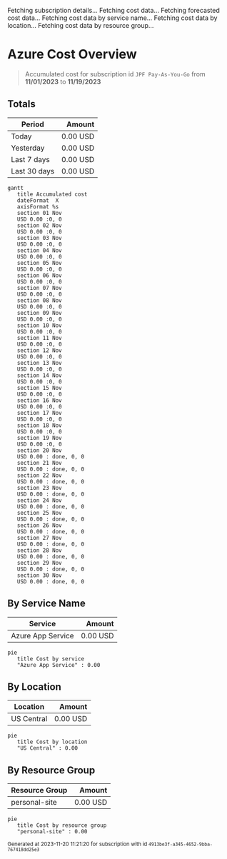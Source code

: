 Fetching subscription details...
Fetching cost data...
Fetching forecasted cost data...
Fetching cost data by service name...
Fetching cost data by location...
Fetching cost data by resource group...
# Azure Cost Overview

> Accumulated cost for subscription id `JPF Pay-As-You-Go` from **11/01/2023** to **11/19/2023**

## Totals

|Period|Amount|
|---|---:|
|Today|0.00 USD|
|Yesterday|0.00 USD|
|Last 7 days|0.00 USD|
|Last 30 days|0.00 USD|

```mermaid
gantt
   title Accumulated cost
   dateFormat  X
   axisFormat %s
   section 01 Nov
   USD 0.00 :0, 0
   section 02 Nov
   USD 0.00 :0, 0
   section 03 Nov
   USD 0.00 :0, 0
   section 04 Nov
   USD 0.00 :0, 0
   section 05 Nov
   USD 0.00 :0, 0
   section 06 Nov
   USD 0.00 :0, 0
   section 07 Nov
   USD 0.00 :0, 0
   section 08 Nov
   USD 0.00 :0, 0
   section 09 Nov
   USD 0.00 :0, 0
   section 10 Nov
   USD 0.00 :0, 0
   section 11 Nov
   USD 0.00 :0, 0
   section 12 Nov
   USD 0.00 :0, 0
   section 13 Nov
   USD 0.00 :0, 0
   section 14 Nov
   USD 0.00 :0, 0
   section 15 Nov
   USD 0.00 :0, 0
   section 16 Nov
   USD 0.00 :0, 0
   section 17 Nov
   USD 0.00 :0, 0
   section 18 Nov
   USD 0.00 :0, 0
   section 19 Nov
   USD 0.00 :0, 0
   section 20 Nov
   USD 0.00 : done, 0, 0
   section 21 Nov
   USD 0.00 : done, 0, 0
   section 22 Nov
   USD 0.00 : done, 0, 0
   section 23 Nov
   USD 0.00 : done, 0, 0
   section 24 Nov
   USD 0.00 : done, 0, 0
   section 25 Nov
   USD 0.00 : done, 0, 0
   section 26 Nov
   USD 0.00 : done, 0, 0
   section 27 Nov
   USD 0.00 : done, 0, 0
   section 28 Nov
   USD 0.00 : done, 0, 0
   section 29 Nov
   USD 0.00 : done, 0, 0
   section 30 Nov
   USD 0.00 : done, 0, 0
```

## By Service Name

|Service|Amount|
|---|---:|
|Azure App Service|0.00 USD|

```mermaid
pie
   title Cost by service
   "Azure App Service" : 0.00
```

## By Location

|Location|Amount|
|---|---:|
|US Central|0.00 USD|

```mermaid
pie
   title Cost by location
   "US Central" : 0.00
```

## By Resource Group

|Resource Group|Amount|
|---|---:|
|personal-site|0.00 USD|

```mermaid
pie
   title Cost by resource group
   "personal-site" : 0.00
```

<sup>Generated at 2023-11-20 11:21:20 for subscription with id `4913be3f-a345-4652-9bba-767418dd25e3`</sup>
